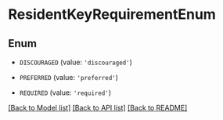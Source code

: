 # ResidentKeyRequirementEnum


## Enum

* `DISCOURAGED` (value: `'discouraged'`)

* `PREFERRED` (value: `'preferred'`)

* `REQUIRED` (value: `'required'`)

[[Back to Model list]](../README.md#documentation-for-models) [[Back to API list]](../README.md#documentation-for-api-endpoints) [[Back to README]](../README.md)


